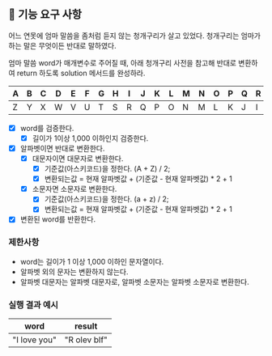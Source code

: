 ## 🚀 기능 요구 사항

어느 연못에 엄마 말씀을 좀처럼 듣지 않는 청개구리가 살고 있었다. 청개구리는 엄마가 하는 말은 무엇이든 반대로 말하였다.

엄마 말씀 word가 매개변수로 주어질 때, 아래 청개구리 사전을 참고해 반대로 변환하여 return 하도록 solution 메서드를 완성하라.

| A | B | C | D | E | F | G | H | I | J | K | L | M | N | O | P | Q | R | S | T | U | V | W | X | Y | Z |
| --- | --- | --- | --- | --- | --- | --- | --- | --- | --- | --- | --- | --- | --- | --- | --- | --- | --- | --- | --- | --- | --- | --- | --- | --- | --- |
| Z | Y | X | W | V | U | T | S | R | Q | P | O | N | M | L | K | J | I | H | G | F | E | D | C | B | A |

- [x] word를 검증한다.
  - [x] 길이가 1이상 1,000 이하인지 검증한다.
- [x] 알파벳이면 반대로 변환한다.
  - [x] 대문자이면 대문자로 변환한다.
    - [x] 기준값(아스키코드)을 정한다. (A + Z) / 2;
    - [x] 변환되는값 = 현재 알파벳값 + (기준값 - 현재 알파벳값) * 2 + 1
  - [x] 소문자면 소문자로 변환한다. 
    - [x] 기준값(아스키코드)을 정한다. (a + z) / 2;
    - [x] 변환되는값 = 현재 알파벳값 + (기준값 - 현재 알파벳값) * 2 + 1
- [x] 변환된 word를 반환한다.

### 제한사항

- word는 길이가 1 이상 1,000 이하인 문자열이다.
- 알파벳 외의 문자는 변환하지 않는다.
- 알파벳 대문자는 알파벳 대문자로, 알파벳 소문자는 알파벳 소문자로 변환한다.

### 실행 결과 예시

| word | result |
| --- | --- |
| "I love you" | "R olev blf" |
